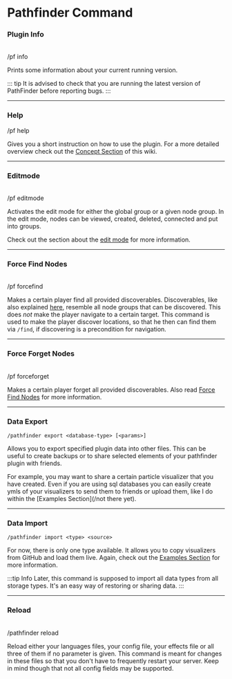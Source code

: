 # Pathfinder Command

### Plugin Info
<br>
<PermissionBadge permission="pathfinder.command.info"></PermissionBadge>
<CmdLine>
  /pf info
</CmdLine>

Prints some information about your current running version.

::: tip
It is advised to check that you are running the latest version of PathFinder before reporting bugs. 
:::

---

### Help

<PermissionBadge permission="pathfinder.command.help"></PermissionBadge>
<CmdLine>
/pf help
</CmdLine>

Gives you a short instruction on how to use the plugin. For a more detailed overview check out the [Concept Section](/concept) of this wiki.

---

### Editmode
<br>
<PermissionBadge permission="pathfinder.command.editmode"></PermissionBadge>
<CmdLine>
  /pf editmode
  <CmdArg :index="0" type="nodegroup" optional></CmdArg>
</CmdLine>

Activates the edit mode for either the global group or a given node group.
In the edit mode, nodes can be viewed, created, deleted, connected and put into groups.

Check out the section about the [edit mode](/getting_started/editmode.html) for more information.

---

### Force Find Nodes
<br>
<PermissionBadge permission="pathfinder.command.roadmap.forcefind"></PermissionBadge>
<CmdLine>
  /pf forcefind
  <CmdArg :index="0" type="player"></CmdArg>
  <CmdArg :index="1" type="discoverable"></CmdArg>
</CmdLine>

Makes a certain player find all provided discoverables. Discoverables, like also explained [here](#), resemble all node
groups that can be discovered.
This does *not* make the player navigate to a certain target. This command is used to make the player discover
locations, so that he then can find them via `/find`, if discovering is a precondition for navigation.

---

### Force Forget Nodes
<br>
<PermissionBadge permission="pathfinder.command.roadmap.forceforget"></PermissionBadge>
<CmdLine>
  /pf forceforget
  <CmdArg :index="0" type="player"></CmdArg>
  <CmdArg :index="1" type="discoverable"></CmdArg>
</CmdLine>

Makes a certain player forget all provided discoverables. Also read [Force Find Nodes](./#force-find-nodes) for more
information.

---

### Data Export

`/pathfinder export <database-type> [<params>]`

Allows you to export specified plugin data into other files. This can be useful to create backups or to share selected elements of your pathfinder plugin with friends.

For example, you may want to share a certain particle visualizer that you have created. Even if you are using sql databases you can easily create ymls of your visualizers to send them to friends or upload them, like I do within the [Examples Section](/not there yet).

---

### Data Import

`/pathfinder import <type> <source>`

For now, there is only one type available. It allows you to copy visualizers from GitHub and load them live.
Again, check out the [Examples Section](/wip) for more information.

:::tip Info
Later, this command is supposed to import all data types from all storage types. It's an easy way of restoring or sharing data.
:::

---

### Reload
<br>
<CmdLine>
  /pathfinder reload
  <CmdArg type="literal" optional label="language | config | effects"></CmdArg>
</CmdLine>

Reload either your languages files, your config file, your effects file or all three of them if no parameter is given.
This command is meant for changes in these files so that you don't have to frequently restart your server. Keep in mind though that not all
config fields may be supported.